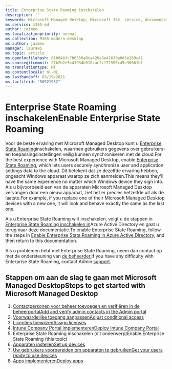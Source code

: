 ```yaml
---
title: Enterprise State Roaming inschakelen
description: ''
keywords: Microsoft Managed Desktop, Microsoft 365, service, documentatie
ms.service: m365-md
author: jaimeo
ms.localizationpriority: normal
ms.collection: M365-modern-desktop
ms.author: jaimeo
manager: laurawi
ms.topic: article
ms.openlocfilehash: 61b84b3c7b6550a8ce426a3e41630a0d3e269c41
ms.sourcegitcommit: 27b2b2e5c41934b918cac2c171556c45e36661bf
ms.translationtype: MT
ms.contentlocale: nl-NL
ms.lasthandoff: 03/19/2021
ms.locfileid: "50921952"
---
```

# <a name="enable-enterprise-state-roaming"></a><span data-ttu-id="f1447-103">Enterprise State Roaming inschakelen</span><span class="sxs-lookup"><span data-stu-id="f1447-103">Enable Enterprise State Roaming</span></span>

<span data-ttu-id="f1447-104">Voor de beste ervaring met Microsoft Managed Desktop kunt u [Enterprise State Roaming](/azure/active-directory/devices/enterprise-state-roaming-overview)inschakelen, waarmee gebruikers gegevens over gebruikers- en toepassingsinstellingen veilig kunnen synchroniseren met de cloud.</span><span class="sxs-lookup"><span data-stu-id="f1447-104">For the best experience with Microsoft Managed Desktop, enable [Enterprise State Roaming](/azure/active-directory/devices/enterprise-state-roaming-overview), which lets users securely synchronize user and application settings data to the cloud.</span></span> <span data-ttu-id="f1447-105">Dit betekent dat ze dezelfde ervaring hebben, ongeacht Windows apparaat waarop ze zich aanmelden.</span><span class="sxs-lookup"><span data-stu-id="f1447-105">This means they'll have the same experience no matter which Windows device they sign into.</span></span> <span data-ttu-id="f1447-106">Als u bijvoorbeeld een van de apparaten Microsoft Managed Desktop vervangen door een nieuw apparaat, ziet het er precies hetzelfde uit als de laatste.</span><span class="sxs-lookup"><span data-stu-id="f1447-106">For example, if you replace one of their Microsoft Managed Desktop devices with a new one, it will look and behave exactly the same as the last one.</span></span>

<span data-ttu-id="f1447-107">Als u Enterprise State Roaming wilt inschakelen, volgt u de stappen in [Enterprise State Roaming inschakelen in](/azure/active-directory/devices/enterprise-state-roaming-enable)Azure Active Directory en gaat u terug naar deze documentatie.</span><span class="sxs-lookup"><span data-stu-id="f1447-107">To enable Enterprise State Roaming, follow the steps in [Enable Enterprise State Roaming in Azure Active Directory](/azure/active-directory/devices/enterprise-state-roaming-enable), and then return to this documentation.</span></span>

<span data-ttu-id="f1447-108">Als u problemen hebt met Enterprise State Roaming, neem dan contact op met de ondersteuning van [de beheerder.](../working-with-managed-desktop/admin-support.md)</span><span class="sxs-lookup"><span data-stu-id="f1447-108">If you have any difficulty with Enterprise State Roaming, contact Admin [support](../working-with-managed-desktop/admin-support.md).</span></span>

## <a name="steps-to-get-started-with-microsoft-managed-desktop"></a><span data-ttu-id="f1447-109">Stappen om aan de slag te gaan met Microsoft Managed Desktop</span><span class="sxs-lookup"><span data-stu-id="f1447-109">Steps to get started with Microsoft Managed Desktop</span></span>

1. [<span data-ttu-id="f1447-110">Contactpersonen voor beheer toevoegen en verifiëren in de beheerportal</span><span class="sxs-lookup"><span data-stu-id="f1447-110">Add and verify admin contacts in the Admin portal</span></span>](add-admin-contacts.md)
2. [<span data-ttu-id="f1447-111">Voorwaardelijke toegang aanpassen</span><span class="sxs-lookup"><span data-stu-id="f1447-111">Adjust conditional access</span></span>](conditional-access.md)
3. [<span data-ttu-id="f1447-112">Licenties toewijzen</span><span class="sxs-lookup"><span data-stu-id="f1447-112">Assign licenses</span></span>](assign-licenses.md)
4. [<span data-ttu-id="f1447-113">Intune Company Portal implementeren</span><span class="sxs-lookup"><span data-stu-id="f1447-113">Deploy Intune Company Portal</span></span>](company-portal.md)
5. <span data-ttu-id="f1447-114">Enterprise State Roaming inschakelen (dit onderwerp)</span><span class="sxs-lookup"><span data-stu-id="f1447-114">Enable Enterprise State Roaming (this topic)</span></span>
6. [<span data-ttu-id="f1447-115">Apparaten instellen</span><span class="sxs-lookup"><span data-stu-id="f1447-115">Set up devices</span></span>](set-up-devices.md)
7. [<span data-ttu-id="f1447-116">Uw gebruikers voorbereiden om apparaten te gebruiken</span><span class="sxs-lookup"><span data-stu-id="f1447-116">Get your users ready to use devices</span></span>](get-started-devices.md)
8. [<span data-ttu-id="f1447-117">Apps implementeren</span><span class="sxs-lookup"><span data-stu-id="f1447-117">Deploy apps</span></span>](deploy-apps.md)